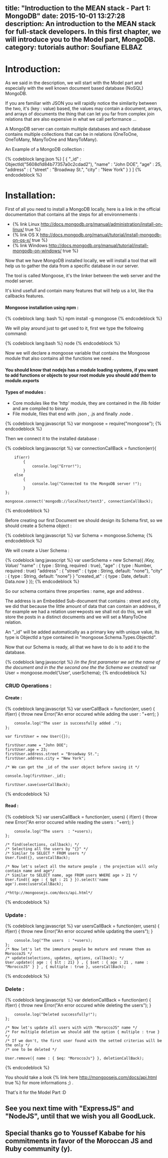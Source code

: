 title: "Introduction to the MEAN stack - Part 1: MongoDB"
date: 2015-10-01 13:27:28
description: An introduction to the MEAN stack for full-stack developers. In this first chapter, we will introduce you to the Model part, MongoDB.
category: tutorials
author: Soufiane ELBAZ
---
# Introduction:

As we said in the description, we will start with the Model part and especially with the well known document based database (NoSQL) MongoDB.

If you are familiar with JSON you will rapidly notice the similarity between the two, it's (key : value) based, the values may contain a document, arrays, and arrays of documents the thing that can let you far from complex join relations that are also expensive in what we call performance ...

A MongoDB server can contain multiple databases and each database contains multiple collections that can be in relations (OneToOne, OneToMany, ManyToOne and ManyToMany).

An Example of a MongoDB collection :

{% codeblock lang:json %}
  [
    {
      "_id" : ObjectId("5608d1d84b77357a0c2cdad2"),
      "name" : "John DOE",
      "age" : 25,
      "address" : {
        "street" : "Broadway St.",
        "city" : "New York"
      }
    }
  ]
{% endcodeblock %}

# Installation:

First of all you need to install a MongoDB locally, here is a link in the official documentation that contains all the steps for all environnements :

 - {% link Linux http://docs.mongodb.org/manual/administration/install-on-linux/ true %}
 - {% link OS X http://docs.mongodb.org/manual/tutorial/install-mongodb-on-os-x/ true %}
 - {% link Windows http://docs.mongodb.org/manual/tutorial/install-mongodb-on-windows/ true %}

Now that we have MongoDB installed locally, we will install a tool that will help us to gather the data from a specific database in our server.

The tool is called Mongoose, it's the linker between the web server and the model server.

It's kind usefull and contain many features that will help us a lot, like tha callbacks features.

#### Mongoose installation using npm :

{% codeblock lang: bash %}
	npm install -g mongoose
{% endcodeblock %}

We will play around just to get used to it, first we type the following command:

{% codeblock lang:bash %}
	node
{% endcodeblock %}

Now we will declare a mongoose variable that contains the Mongoose module that also contains all the functions we need .
#### You should know that nodejs has a module loading systems, if you want to add functions or objects to your root module you should add them to module.exports

#### Types of modules : 

 - Core modules like the 'http' module, they are contained in the /lib folder and are compiled to binary.
 - File module, files that end with .json , .js and finally .node .

{% codeblock lang:javascript %}
	var mongoose = require("mongoose");
{% endcodeblock %}

Then we connect it to the installed database : 

{% codeblock lang:javascript %}
	var connectionCallBack = function(err){

		if(err)
		    {
		    	console.log("Error!");
		    }	
	  	else
		    {
		    	console.log("Connected to the MongoDB server !");
		    }	
	};

	mongoose.connect('mongodb://localhost/test3', connectionCallBack);
{% endcodeblock %}


Before creating our first Document we should design its Schema first, so we should create a Schema object :

{% codeblock lang:javascript %}
	var Schema = mongoose.Schema;
{% endcodeblock %}

We will create a User Schema : 

{% codeblock lang:javascript %}
	var userSchema = new Schema({
		/*Key, Value*/
		"name" : { type : String, required : true},
		"age" : { type : Number, required : true}
		"address" : {
			"street" : { type : String, default: "none"},
			"city" : { type : String, default: "none"}
		}
		"created_at" : { type : Date, default : Data.now }
	});
{% endcodeblock %}

So our schema contains three properties : name, age and address .

The address is an Embedded Sub-document that contains : street and city, we did that because the little amount of data that can contain an address, if for example 
we had a relation user<=>posts we shall not do this, we will store the posts in a distinct documents and we will set a ManyToOne relation.

An "_id" will be added automatically as a primary key with unique value, its type is ObjectId a type contained in "mongoose.Schema.Types.ObjectId".

Now that our Schema is ready, all that we have to do is to add it to the database.

{% codeblock lang:javascript %}
	/*in the first parameter we set the name of the document and in the the second one the the Schema we created*/
	var User = mongoose.model('User', userSchema);
{% endcodeblock %}

### CRUD Operations : 

#### Create : 

{% codeblock lang:javascript %}
	var userCallBack = function(err, user)
	{
		if(err)
		{
			throw new Error("An error occured while adding the user : "+err);
		}

		console.log("The user is successfully added .");
	};

	var firstUser = new User({});

	firstUser.name = "John DOE";
	firstUser.age = 23;
	firstUser.address.street = "Broadway St.";
	firstUser.address.city = "New York";

	/* We can get the _id of the user object before saving it */

	console.log(firstUser._id);

	firstUser.save(userCallBack);

{% endcodeblock %}

#### Read : 

{% codeblock %}
	var usersCallBack = function(err, users)
	{
		if(err)
		{
			throw new Error("An error occured while reading the users : "+err);
		}

		console.log("The users  : "+users);
	};

	/* find(selections, callback); */
	/* Selecting all the users by "{}" */
	/* Similar to SELECT * FROM users */
	User.find({}, usersCallBack);

	/* Now let's select all the mature people ; the projection will only contain name and age*/
	/* Similar to SELECT name, age FROM users WHERE age > 21 */
	User.find({ age : { $gt : 21 } }).select('name age').exec(usersCallBack);

	/*http://mongoosejs.com/docs/api.html*/
{% endcodeblock %}

### Update : 

{% codeblock lang:javascript %}
	var usersCallBack = function(err, users)
	{
		if(err)
		{
			throw new Error("An error occured while updating the users");
		}

		console.log("The users  : "+users);
	};
	/* Now let's let the immature people be mature and rename them as MoroccoJS */
	/* update(selections, updates, options, callback); */
	User.update({ age : { $lt : 21} } , { $set : { age : 21 , name : "MoroccoJS" } } , { multiple : true }, usersCallBack);


{% endcodeblock %}

### Delete : 

{% codeblock lang:javascript %}
	var deletionCallBack = function(err)
	{
		if(err)
		{
			throw new Error("An error occured while deleting the users");
		}

		console.log("Deleted successfully!");
	};
	
	/* Now let's update all users with with "MoroccoJS" name */
	/* For multiple deletion we should add the option { multiple : true } */
	/* If we don't, the first user found with the setted criterias will be the only */
	/* one to be deleted */

	User.remove({ name : { $eq: "MoroccoJs"} }, deletionCallBack);

{% endcodeblock %}

You should take a look {% link here http://mongoosejs.com/docs/api.html true %} for more informations ;) .

That's it for the Model Part :D

## See you next time with "ExpressJS" and "NodeJS", until that we wish you all GoodLuck.

## Special thanks go to Youssef Kababe for his commitments in favor of the Moroccan JS and Ruby community (y).
